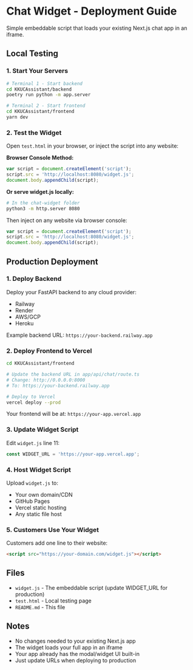 # Chat Widget - Deployment Guide

Simple embeddable script that loads your existing Next.js chat app in an iframe.

## Local Testing

### 1. Start Your Servers

```bash
# Terminal 1 - Start backend
cd KKUCAssistant/backend
poetry run python -m app.server

# Terminal 2 - Start frontend
cd KKUCAssistant/frontend
yarn dev
```

### 2. Test the Widget

Open `test.html` in your browser, or inject the script into any website:

**Browser Console Method:**
```javascript
var script = document.createElement('script');
script.src = 'http://localhost:8080/widget.js';
document.body.appendChild(script);
```

**Or serve widget.js locally:**
```bash
# In the chat-widget folder
python3 -m http.server 8080
```

Then inject on any website via browser console:
```javascript
var script = document.createElement('script');
script.src = 'http://localhost:8080/widget.js';
document.body.appendChild(script);
```

## Production Deployment

### 1. Deploy Backend

Deploy your FastAPI backend to any cloud provider:
- Railway
- Render
- AWS/GCP
- Heroku

Example backend URL: `https://your-backend.railway.app`

### 2. Deploy Frontend to Vercel

```bash
cd KKUCAssistant/frontend

# Update the backend URL in app/api/chat/route.ts
# Change: http://0.0.0.0:8000
# To: https://your-backend.railway.app

# Deploy to Vercel
vercel deploy --prod
```

Your frontend will be at: `https://your-app.vercel.app`

### 3. Update Widget Script

Edit `widget.js` line 11:
```javascript
const WIDGET_URL = 'https://your-app.vercel.app';
```

### 4. Host Widget Script

Upload `widget.js` to:
- Your own domain/CDN
- GitHub Pages
- Vercel static hosting
- Any static file host

### 5. Customers Use Your Widget

Customers add one line to their website:
```html
<script src="https://your-domain.com/widget.js"></script>
```

## Files

- `widget.js` - The embeddable script (update WIDGET_URL for production)
- `test.html` - Local testing page
- `README.md` - This file

## Notes

- No changes needed to your existing Next.js app
- The widget loads your full app in an iframe
- Your app already has the modal/widget UI built-in
- Just update URLs when deploying to production
